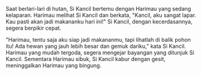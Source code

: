 Saat berlari-lari di hutan, Si Kancil bertemu dengan Harimau yang sedang kelaparan. Harimau melihat Si Kancil dan berkata, "Kancil, aku sangat lapar. Kau pasti akan jadi makananku hari ini!" Si Kancil, dengan kecerdasannya, segera berpikir cepat. 

"Harimau, tentu saja aku siap jadi makananmu, tapi lihatlah di balik pohon itu! Ada hewan yang jauh lebih besar dan gemuk dariku," kata Si Kancil. Harimau yang mudah tergoda, segera mengejar bayangan yang ditunjuk Si Kancil. Sementara Harimau sibuk, Si Kancil kabur dengan gesit, meninggalkan Harimau yang bingung.
